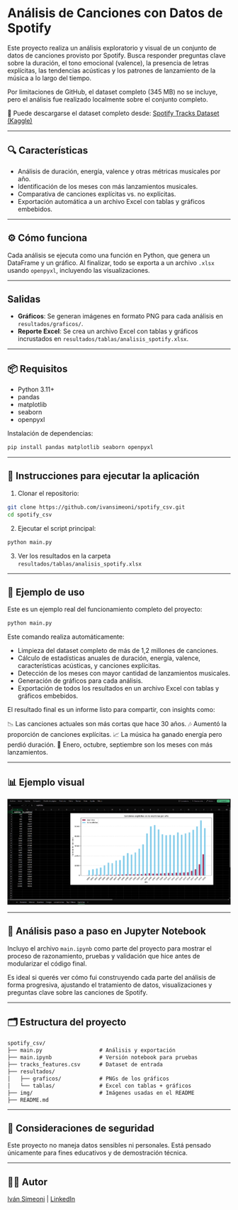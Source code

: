 # Análisis de Canciones con Datos de Spotify

Este proyecto realiza un análisis exploratorio y visual de un conjunto de datos de canciones provisto por Spotify. Busca responder preguntas clave sobre la duración, el tono emocional (valence), la presencia de letras explícitas, las tendencias acústicas y los patrones de lanzamiento de la música a lo largo del tiempo.

Por limitaciones de GitHub, el dataset completo (345 MB) no se incluye, pero el análisis fue realizado localmente sobre el conjunto completo.

📁 Puede descargarse el dataset completo desde: [Spotify Tracks Dataset (Kaggle)](https://www.kaggle.com/datasets/rodolfofigueroa/spotify-12m-songs?resource=download)

---

## 🔍 Características

* Análisis de duración, energía, valence y otras métricas musicales por año.
* Identificación de los meses con más lanzamientos musicales.
* Comparativa de canciones explícitas vs. no explícitas.
* Exportación automática a un archivo Excel con tablas y gráficos embebidos.

---

## ⚙️ Cómo funciona

Cada análisis se ejecuta como una función en Python, que genera un DataFrame y un gráfico. Al finalizar, todo se exporta a un archivo `.xlsx` usando `openpyxl`, incluyendo las visualizaciones.

---

## Salidas

- **Gráficos**: Se generan imágenes en formato PNG para cada análisis en `resultados/graficos/`.
- **Reporte Excel**: Se crea un archivo Excel con tablas y gráficos incrustados en `resultados/tablas/analisis_spotify.xlsx`.

---

## 📦 Requisitos

* Python 3.11+
* pandas
* matplotlib
* seaborn
* openpyxl

Instalación de dependencias:

```bash
pip install pandas matplotlib seaborn openpyxl
```

---

## 🚀 Instrucciones para ejecutar la aplicación

1. Clonar el repositorio:

```bash
git clone https://github.com/ivansimeoni/spotify_csv.git
cd spotify_csv
```

2. Ejecutar el script principal:

```bash
python main.py
```

3. Ver los resultados en la carpeta `resultados/tablas/analisis_spotify.xlsx`

---

## 🧪 Ejemplo de uso

Este es un ejemplo real del funcionamiento completo del proyecto:

```bash
python main.py
```

Este comando realiza automáticamente:

* Limpieza del dataset completo de más de 1,2 millones de canciones.
* Cálculo de estadísticas anuales de duración, energía, valence, características acústicas, y canciones explícitas.
* Detección de los meses con mayor cantidad de lanzamientos musicales.
* Generación de gráficos para cada análisis.
* Exportación de todos los resultados en un archivo Excel con tablas y gráficos embebidos.

El resultado final es un informe listo para compartir, con insights como:

📉 Las canciones actuales son más cortas que hace 30 años.
🎶 Aumentó la proporción de canciones explícitas.
📈 La música ha ganado energía pero perdió duración.
📅 Enero, octubre, septiembre son los meses con más lanzamientos.

---

## 📊 Ejemplo visual

![Gráfico de canciones explicitas](img/grafico.png)

---

## 📓 Análisis paso a paso en Jupyter Notebook

Incluyo el archivo `main.ipynb` como parte del proyecto para mostrar el proceso de razonamiento, pruebas y validación que hice antes de modularizar el código final.

Es ideal si querés ver cómo fui construyendo cada parte del análisis de forma progresiva, ajustando el tratamiento de datos, visualizaciones y preguntas clave sobre las canciones de Spotify.

---

## 🗂️ Estructura del proyecto

```
spotify_csv/
├── main.py                  # Análisis y exportación
├── main.ipynb               # Versión notebook para pruebas
├── tracks_features.csv      # Dataset de entrada
├── resultados/
│   ├── graficos/            # PNGs de los gráficos
│   └── tablas/              # Excel con tablas + gráficos
├── img/                     # Imágenes usadas en el README
├── README.md
```

---

## 🔐 Consideraciones de seguridad

Este proyecto no maneja datos sensibles ni personales. Está pensado únicamente para fines educativos y de demostración técnica.

---

## 👨‍💼 Autor

[Iván Simeoni](https://github.com/ivansimeoni) | [LinkedIn](https://www.linkedin.com/in/ivansimeoni)


